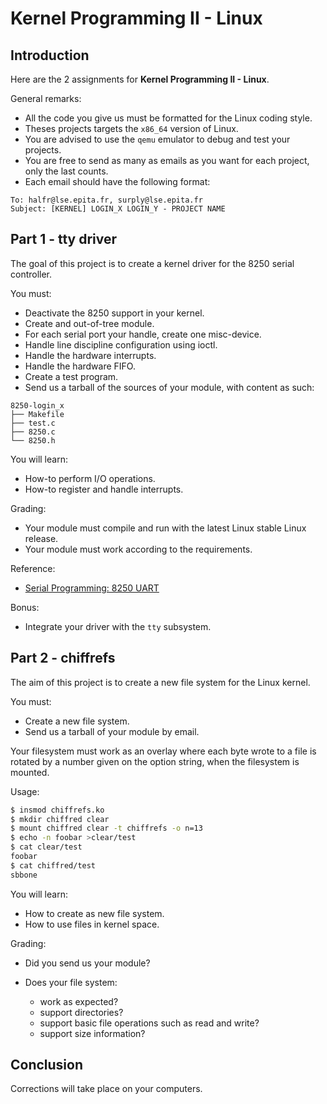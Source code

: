 Kernel Programming II - Linux
=============================

Introduction
------------

Here are the 2 assignments for **Kernel Programming II - Linux**.

General remarks:

- All the code you give us must be formatted for the Linux coding style.
- Theses projects targets the `x86_64` version of Linux.
- You are advised to use the `qemu` emulator to debug and test your projects.
- You are free to send as many as emails as you want for each project, only the
  last counts.
- Each email should have the following format:

```
To: halfr@lse.epita.fr, surply@lse.epita.fr
Subject: [KERNEL] LOGIN_X LOGIN_Y - PROJECT NAME
```

Part 1 - tty driver
-------------------

The goal of this project is to create a kernel driver for the 8250 serial
controller.

You must:

- Deactivate the 8250 support in your kernel.
- Create and out-of-tree module.
- For each serial port your handle, create one misc-device.
- Handle line discipline configuration using ioctl.
- Handle the hardware interrupts.
- Handle the hardware FIFO.
- Create a test program.
- Send us a tarball of the sources of your module, with content as such:

```
8250-login_x
├── Makefile
├── test.c
├── 8250.c
└── 8250.h
```

You will learn:

- How-to perform I/O operations.
- How-to register and handle interrupts.

Grading:

- Your module must compile and run with the latest Linux stable Linux release.
- Your module must work according to the requirements.

Reference:

- [Serial Programming: 8250 UART](https://en.wikibooks.org/wiki/Serial_Programming/8250_UART_Programming)

Bonus:

- Integrate your driver with the `tty` subsystem.

Part 2 - chiffrefs
------------------

The aim of this project is to create a new file system for the Linux kernel.

You must:

- Create a new file system.
- Send us a tarball of your module by email.

Your filesystem must work as an overlay where each byte wrote to a file is
rotated by a number given on the option string, when the filesystem is mounted.

Usage:

```bash
$ insmod chiffrefs.ko
$ mkdir chiffred clear
$ mount chiffred clear -t chiffrefs -o n=13
$ echo -n foobar >clear/test
$ cat clear/test
foobar
$ cat chiffred/test
sbbone
```

You will learn:

- How to create as new file system.
- How to use files in kernel space.

Grading:

- Did you send us your module?
- Does your file system:

    - work as expected?
    - support directories?
    - support basic file operations such as read and write?
    - support size information?

Conclusion
----------

Corrections will take place on your computers.

<!---
vim: spl=en spell:
-->
